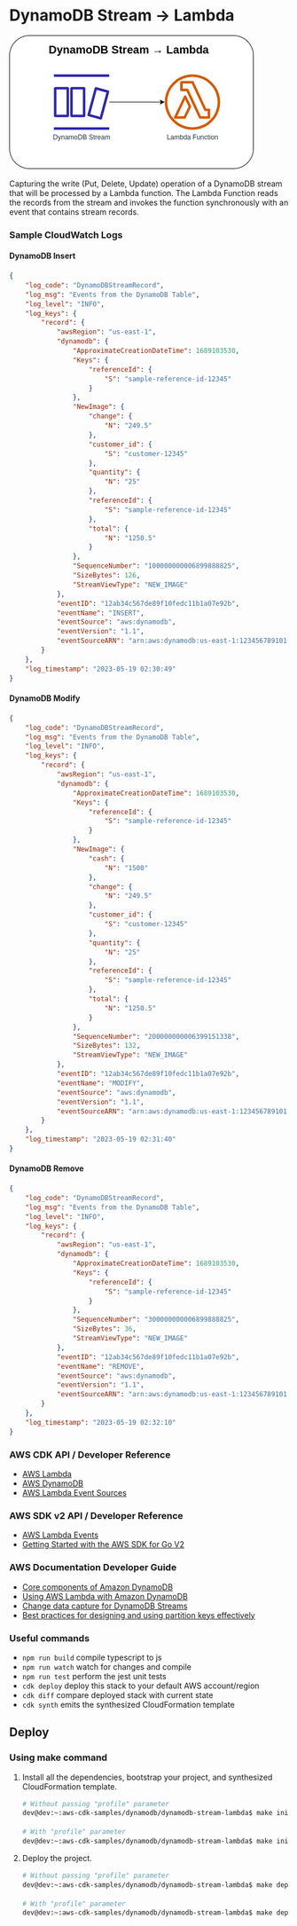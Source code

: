 # DynamoDB Stream → Lambda

![dynamodb-stream-lambda](assets/img/dynamodb-stream-lambda.png)

Capturing the write (Put, Delete, Update) operation of a DynamoDB stream that will be processed by a Lambda function. The Lambda Function reads the records from the stream and invokes the function synchronously with an event that contains stream records.

### Sample CloudWatch Logs
#### DynamoDB Insert
```json
{
    "log_code": "DynamoDBStreamRecord",
    "log_msg": "Events from the DynamoDB Table",
    "log_level": "INFO",
    "log_keys": {
        "record": {
            "awsRegion": "us-east-1",
            "dynamodb": {
                "ApproximateCreationDateTime": 1689103530,
                "Keys": {
                    "referenceId": {
                        "S": "sample-reference-id-12345"
                    }
                },
                "NewImage": {
                    "change": {
                        "N": "249.5"
                    },
                    "customer_id": {
                        "S": "customer-12345"
                    },
                    "quantity": {
                        "N": "25"
                    },
                    "referenceId": {
                        "S": "sample-reference-id-12345"
                    },
                    "total": {
                        "N": "1250.5"
                    }
                },
                "SequenceNumber": "100000000006899888825",
                "SizeBytes": 126,
                "StreamViewType": "NEW_IMAGE"
            },
            "eventID": "12ab34c567de89f10fedc11b1a07e92b",
            "eventName": "INSERT",
            "eventSource": "aws:dynamodb",
            "eventVersion": "1.1",
            "eventSourceARN": "arn:aws:dynamodb:us-east-1:123456789101:table/orders/stream/2023-05-19T02:24:40.803"
        }
    },
    "log_timestamp": "2023-05-19 02:30:49"
}
```

#### DynamoDB Modify
```json
{
    "log_code": "DynamoDBStreamRecord",
    "log_msg": "Events from the DynamoDB Table",
    "log_level": "INFO",
    "log_keys": {
        "record": {
            "awsRegion": "us-east-1",
            "dynamodb": {
                "ApproximateCreationDateTime": 1689103530,
                "Keys": {
                    "referenceId": {
                        "S": "sample-reference-id-12345"
                    }
                },
                "NewImage": {
                    "cash": {
                        "N": "1500"
                    },
                    "change": {
                        "N": "249.5"
                    },
                    "customer_id": {
                        "S": "customer-12345"
                    },
                    "quantity": {
                        "N": "25"
                    },
                    "referenceId": {
                        "S": "sample-reference-id-12345"
                    },
                    "total": {
                        "N": "1250.5"
                    }
                },
                "SequenceNumber": "200000000006399151338",
                "SizeBytes": 132,
                "StreamViewType": "NEW_IMAGE"
            },
            "eventID": "12ab34c567de89f10fedc11b1a07e92b",
            "eventName": "MODIFY",
            "eventSource": "aws:dynamodb",
            "eventVersion": "1.1",
            "eventSourceARN": "arn:aws:dynamodb:us-east-1:123456789101:table/orders/stream/2023-05-19T02:24:40.803"
        }
    },
    "log_timestamp": "2023-05-19 02:31:40"
}
```

#### DynamoDB Remove
```json
{
    "log_code": "DynamoDBStreamRecord",
    "log_msg": "Events from the DynamoDB Table",
    "log_level": "INFO",
    "log_keys": {
        "record": {
            "awsRegion": "us-east-1",
            "dynamodb": {
                "ApproximateCreationDateTime": 1689103530,
                "Keys": {
                    "referenceId": {
                        "S": "sample-reference-id-12345"
                    }
                },
                "SequenceNumber": "300000000006899888825",
                "SizeBytes": 36,
                "StreamViewType": "NEW_IMAGE"
            },
            "eventID": "12ab34c567de89f10fedc11b1a07e92b",
            "eventName": "REMOVE",
            "eventSource": "aws:dynamodb",
            "eventVersion": "1.1",
            "eventSourceARN": "arn:aws:dynamodb:us-east-1:123456789101:table/orders/stream/2023-05-19T02:24:40.803"
        }
    },
    "log_timestamp": "2023-05-19 02:32:10"
}
```

### AWS CDK API / Developer Reference
* [AWS Lambda](https://docs.aws.amazon.com/cdk/api/v2/docs/aws-cdk-lib.aws_lambda-readme.html)
* [AWS DynamoDB](https://docs.aws.amazon.com/cdk/api/v2/docs/aws-cdk-lib.aws_dynamodb-readme.html)
* [AWS Lambda Event Sources](https://docs.aws.amazon.com/cdk/api/v2/docs/aws-cdk-lib.aws_lambda_event_sources-readme.html)

### AWS SDK v2 API / Developer Reference
* [AWS Lambda Events](https://github.com/aws/aws-lambda-go/blob/main/events/README.md)
* [Getting Started with the AWS SDK for Go V2](https://aws.github.io/aws-sdk-go-v2/docs/getting-started/)

### AWS Documentation Developer Guide
* [Core components of Amazon DynamoDB](https://docs.aws.amazon.com/amazondynamodb/latest/developerguide/HowItWorks.CoreComponents.html)
* [Using AWS Lambda with Amazon DynamoDB](https://docs.aws.amazon.com/lambda/latest/dg/with-ddb.html)
* [Change data capture for DynamoDB Streams](https://docs.aws.amazon.com/amazondynamodb/latest/developerguide/Streams.html)
* [Best practices for designing and using partition keys effectively](https://docs.aws.amazon.com/amazondynamodb/latest/developerguide/bp-partition-key-design.html)

### Useful commands

* `npm run build`   compile typescript to js
* `npm run watch`   watch for changes and compile
* `npm run test`    perform the jest unit tests
* `cdk deploy`      deploy this stack to your default AWS account/region
* `cdk diff`        compare deployed stack with current state
* `cdk synth`       emits the synthesized CloudFormation template

## Deploy

### Using make command
1. Install all the dependencies, bootstrap your project, and synthesized CloudFormation template.
    ```bash
    # Without passing "profile" parameter
    dev@dev:~:aws-cdk-samples/dynamodb/dynamodb-stream-lambda$ make init

    # With "profile" parameter
    dev@dev:~:aws-cdk-samples/dynamodb/dynamodb-stream-lambda$ make init profile=[profile_name]
    ```

2. Deploy the project.
    ```bash
    # Without passing "profile" parameter
    dev@dev:~:aws-cdk-samples/dynamodb/dynamodb-stream-lambda$ make deploy

    # With "profile" parameter
    dev@dev:~:aws-cdk-samples/dynamodb/dynamodb-stream-lambda$ make deploy profile=[profile_name]
    ```
